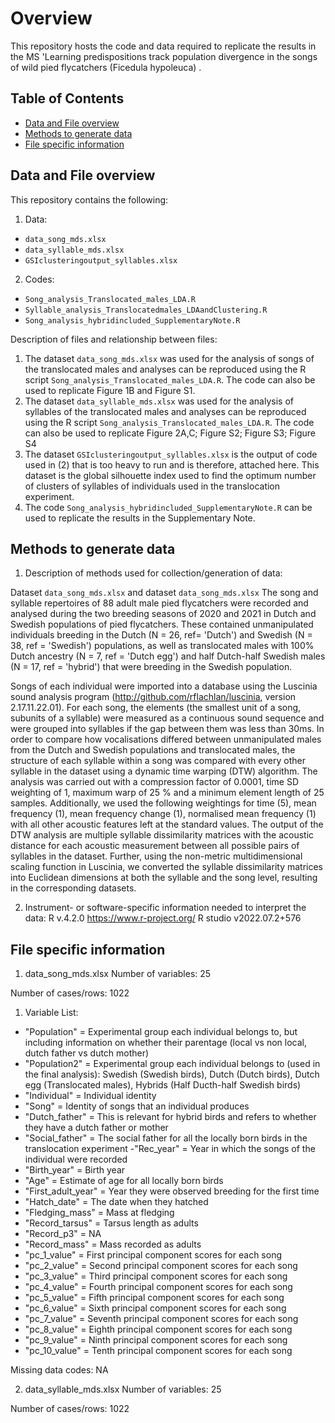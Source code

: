 # Overview
This repository hosts the code and data required to replicate the results in the MS 'Learning predispositions track population divergence in the songs of wild pied flycatchers (Ficedula hypoleuca)
.

## Table of Contents
- [Data and File overview](#data-and-file-overview)
- [Methods to generate data](#methods-to-generate-data)
- [File specific information](#file-specific-information)

## Data and File overview

This repository contains the following:
1. Data: 
- `data_song_mds.xlsx`
- `data_syllable_mds.xlsx`
- `GSIclusteringoutput_syllables.xlsx`
2. Codes:
- `Song_analysis_Translocated_males_LDA.R`
- `Syllable_analysis_Translocatedmales_LDAandClustering.R`
- `Song_analysis_hybridincluded_SupplementaryNote.R`

Description of files and relationship between files:
1. The dataset `data_song_mds.xlsx` was used for the analysis of songs of the translocated males and analyses can be reproduced using the R script `Song_analysis_Translocated_males_LDA.R`. The code can also be used to replicate Figure 1B and Figure S1.
2. The dataset `data_syllable_mds.xlsx` was used for the analysis of syllables of the translocated males and analyses can be reproduced using the R script `Song_analysis_Translocated_males_LDA.R`. The code can also be used to replicate Figure 2A,C; Figure S2; Figure S3; Figure S4
3. The dataset `GSIclusteringoutput_syllables.xlsx` is the output of code used in (2) that is too heavy to run and is therefore, attached here. This dataset is the global silhouette index used to find the optimum number of clusters of syllables of individuals used in the translocation experiment. 
4. The code `Song_analysis_hybridincluded_SupplementaryNote.R` can be used to replicate the results in the Supplementary Note. 

## Methods to generate data

1. Description of methods used for collection/generation of data: 

Dataset `data_song_mds.xlsx` and dataset `data_song_mds.xlsx`
The song and syllable repertoires of 88 adult male pied flycatchers were recorded and analysed during the two breeding seasons of 2020 and 2021 in Dutch and Swedish populations of pied flycatchers. These contained unmanipulated individuals breeding in the Dutch (N = 26, ref= 'Dutch') and Swedish (N = 38, ref = 'Swedish') populations, as well as translocated males with 100% Dutch ancestry (N = 7, ref = 'Dutch egg') and half Dutch-half Swedish males (N = 17, ref = 'hybrid') that were breeding in the Swedish population. 

Songs of each individual were imported into a database using the Luscinia sound analysis program (http://github.com/rflachlan/luscinia, version 2.17.11.22.01). For each song, the elements (the smallest unit of a song, subunits of a syllable) were measured as a continuous sound sequence and were grouped into syllables if the gap between them was less than 30ms. In order to compare how vocalisations differed between unmanipulated males from the Dutch and Swedish populations and translocated males, the structure of each syllable within a song was compared with every other syllable in the dataset using a dynamic time warping (DTW) algorithm. The analysis was carried out with a compression factor of 0.0001, time SD weighting of 1, maximum warp of 25 % and a minimum element length of 25 samples. Additionally, we used the following weightings for time (5), mean frequency (1), mean frequency change (1), normalised mean frequency (1) with all other acoustic features left at the standard values. The output of the DTW analysis are multiple syllable dissimilarity matrices with the acoustic distance for each acoustic measurement between all possible pairs of syllables in the dataset. Further, using the non-metric multidimensional scaling function in Luscinia, we converted the syllable dissimilarity matrices into Euclidean dimensions at both the syllable and the song level, resulting in the corresponding datasets. 

2. Instrument- or software-specific information needed to interpret the data: 
R v.4.2.0 https://www.r-project.org/
R studio v2022.07.2+576

## File specific information
1) data_song_mds.xlsx
Number of variables: 25

Number of cases/rows: 1022

1. Variable List:

- "Population" = Experimental group each individual belongs to, but including information on whether their parentage (local vs non local, dutch father vs dutch mother)
- "Population2" = Experimental group each individual belongs to (used in the final analysis): Swedish (Swedish birds), Dutch (Dutch birds), Dutch egg (Translocated males), Hybrids (Half Ducth-half Swedish birds)
- "Individual" = Individual identity
- "Song" = Identity of songs that an individual produces
- "Dutch_father" = This is relevant for hybrid birds and refers to whether they have a dutch father or mother
- "Social_father" = The social father for all the locally born birds in the translocation experiment
-"Rec_year" = Year in which the songs of the individual were recorded
- "Birth_year" = Birth year
- "Age" = Estimate of age for all locally born birds
- "First_adult_year" = Year they were observed breeding for the first time
- "Hatch_date" = The date when they hatched
- "Fledging_mass" = Mass at fledging
- "Record_tarsus" = Tarsus length as adults
- "Record_p3" = NA
- "Record_mass" = Mass recorded as adults
- "pc_1_value" = First principal component scores for each song
- "pc_2_value" = Second principal component scores for each song
- "pc_3_value" = Third principal component scores for each song
- "pc_4_value" = Fourth principal component scores for each song
- "pc_5_value" = Fifth principal component scores for each song
- "pc_6_value" = Sixth principal component scores for each song
- "pc_7_value" = Seventh principal component scores for each song
- "pc_8_value" = Eighth principal component scores for each song
- "pc_9_value" = Ninth principal component scores for each song
- "pc_10_value" = Tenth principal component scores for each song

Missing data codes: NA

2) data_syllable_mds.xlsx
Number of variables: 25

Number of cases/rows: 1022
